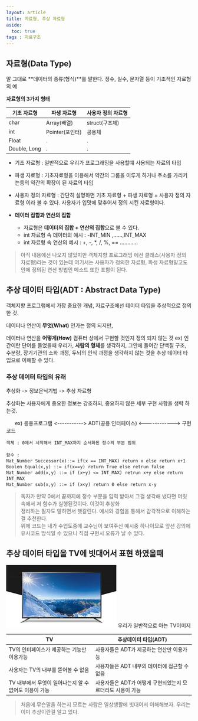 ```yaml
---
layout: article
title: 자료형, 추상 자료형
aside:
  toc: true
tags : 자료구조
---
```



## 자료형(Data Type)

말 그대로 **데이터의 종류(형식)**를 말한다. 정수, 실수, 문자열 등이 기초적인 자료형의 예

**자료형의 3가지 형태**

| 기초 자료형  | 파생 자료형     | 사용자 정의 자료형 |
| ------------ | --------------- | ------------------ |
| char         | Array(배열)     | struct(구조체)     |
| int          | Pointer(포인터) | 공용체             |
| Float        | .               | .                  |
| Double, Long | .               | .                   |

- 기초 자료형 : 일반적으로 우리가 프로그래밍을 사용할떄 사용되는 자료의 타입
- 파생 자료형 : 기초자료형을 이용해서 약간의 그룹을 이루게 하거나 주소를 가리키는등의 약간의 확장이 된 자료의 타입
- 사용자 정의 자료형 : 간단히 설명하면 기초 자료형 + 파생 자료형 = 사용자 정의 자료형 이라 볼 수 있다. 사용자가 입맛에 맞추어서 정의 시킨 자료형이다.

- **데이터 집합과 연산의 집합**
	- 자료형은 **데이터의 집합 + 연산의 집합**으로 볼 수 있다.
	- int 자료형 속 데이터의 예시 : -INT_MIN ,......,INT_MAX
	- int 자료형 속 연산의 예시 : +, -, *, /, %, == ............

> 아직 내용에선 나오지 않았지만 객체지향 프로그래밍 에선 클래스(사용자 정의 자료형)라는 것이 있는데 여기서는 사용자가 정의한 자료형, 파생 자료형말고도 안에 정의된 연산 방법인 메소드 또한 포함이 된다.  



## 추상 데이터 타입(ADT : Abstract Data Type)

객체지향 프로그램에서 가장 중요한 개념, 자료구조에선 데이터 타입을 추상적으로 정의한 것.

데이터나 연산이 **무엇(What)** 인가는 정의 되지만,

데이터나 연산을 **어떻게(How)** 컴퓨터 상에서 구현할 것인지 정의 되지 않는 것
ex) 인간이란 단어를 들었을때 우리가, **사람의 형체**를 생각하지, 그안에 들어간 단백질 구조, 수분량, 장기기관의 소화 과정, 두뇌의 인식 과정을 생각하지 않는 것을 추상 데이터 타입으로 이해할 수 있다.

### 추상 데이터 타입의 유래

추상화 -> 정보은닉기법 -> 추상 자료형

추상화는 사용자에게 중요한 정보는 강조하되, 중요하지 않은 세부 구현 사항을 생략 하는것.

      ex) 응용프로그램 <-----------> ADT(공용 인터페이스) <------------> 구현코드

```
객체 : 0에서 시작해서 INT_MAX까지 순서화된 정수의 부분 범위

함수 :
Nat_Number Successor(x)::= if(x == INT_MAX) return x else return x+1
Boolen Equal(x,y) ::= if(x==y) return True else retrun false
Nat_Number add(x,y) ::= if (x+y) <= INT_MAX) retrun x+y else return INT_MAX
Nat_Number sub(x,y) ::= if (x<y) return 0 else return x-y
```

> 독자가 만약 0에서 끝까지에 정수 부분을 입력 받아서 그걸 생각해 냈다면 머릿속에서 저 함수가 실행된것이다. 이것이 추상화  
> 정리하는 필자도 말하면서 햇갈린다. 예시와 경험을 통해서 감각적으로 이해하는걸 추천한다.  
> 위에 코드는 내가 수업도중에 교수님이 보여주신 예시중 하나이므로 앞선 강의에 유사코드 방식일 수 있으니 직접 구현시 오류가 날 수 있다.

## 추상 데이터 타입을 TV에 빗대어서 표현 하였을때

![](/assets/images/img.jpg)
우리가 일반적으로 아는 TV이미지

| TV                                                     | 추상데이터 타입(ADT)                                        |
| -------------------------------------------------------------- | ----------------------------------------------------------- |
| TV의 인터페이스가 제공하는 기능만 이용가능             | 사용자들은 ADT가 제공하는 연산만 이용가능                   |
| 사용자는 TV의 내부를 뜯어볼 수 없음                    | 사용자들은 ADT 내부의 데이터에 접근할 수 없음               |
| TV 내부에서 무엇이 일어나는지 알 수 없어도 이용이 가능 | 사용자들은 ADT가 어떻게 구현되었는지 모르더라도 사용이 가능 | 

> 처음에 무슨말을 하는지 모르는 사람은 일상생활에 빗대어서 이해해보자. 우리는 이미 추상이란걸 알고 있다.

